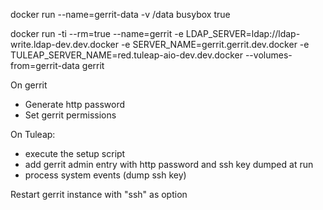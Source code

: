 docker run --name=gerrit-data -v /data busybox true

docker run -ti --rm=true --name=gerrit -e LDAP_SERVER=ldap://ldap-write.ldap-dev.dev.docker -e SERVER_NAME=gerrit.gerrit.dev.docker -e TULEAP_SERVER_NAME=red.tuleap-aio-dev.dev.docker --volumes-from=gerrit-data gerrit

On gerrit
- Generate http password
- Set gerrit permissions

On Tuleap:
- execute the setup script
- add gerrit admin entry with http password and ssh key dumped at run
- process system events (dump ssh key)

Restart gerrit instance with "ssh" as option